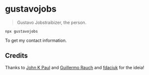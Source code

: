 # gustavojobs

> Gustavo Jobstraibizer, the person.

```console
npx gustavojobs
```

To get my contact information.

## Credits

Thanks to [John K Paul](https://github.com/johnkpaul/johnkpaul) and [Guillermo Rauch](https://github.com/rauchg/rauchg)
and [fdaciuk](https://github.com/fdaciuk/fdaciuk) for the ideia!
